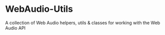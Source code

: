 # WebAudio-Utils
A collection of Web Audio helpers, utils &amp; classes for working with the Web Audio API
